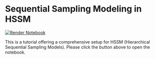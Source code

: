 # Sequential Sampling Modeling in HSSM

[![Render Notebook](https://img.shields.io/badge/render-nbviewer-orange?logo=jupyter)](https://nbviewer.org/github/gingjehli/HSSM/blob/main/HSSMtutorial_ExtBasic_v1.ipynb)

This is a tutorial offering a comprehensive setup for HSSM (Hierarchical Sequential Sampling Models). Please click the button above to open the notebook.
